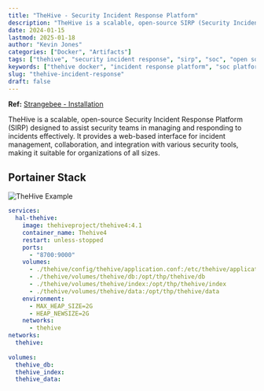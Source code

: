 ```yaml
---
title: "TheHive - Security Incident Response Platform"
description: "TheHive is a scalable, open-source SIRP (Security Incident Response Platform) for SOC teams. Manage security incidents, collaborate on investigations, and integrate with MISP and Cortex."
date: 2024-01-15
lastmod: 2025-01-18
author: "Kevin Jones"
categories: ["Docker", "Artifacts"]
tags: ["thehive", "security incident response", "sirp", "soc", "open source", "web app", "cybersecurity", "incident management", "collaboration", "threat intelligence", "misp", "cortex", "forensics"]
keywords: ["thehive docker", "incident response platform", "soc platform", "security orchestration", "thehive sirp"]
slug: "thehive-incident-response"
draft: false
---
```


**Ref:** [Strangebee - Installation](https://docs.strangebee.com/cortex/installation-and-configuration/step-by-step-guide/#java-virtual-machine)

TheHive is a scalable, open-source Security Incident Response Platform (SIRP) designed to assist security teams in managing and responding to incidents effectively. It provides a web-based interface for incident management, collaboration, and integration with various security tools, making it suitable for organizations of all sizes.

## Portainer Stack

![TheHive Example](../images/thehive_example.png)

```yaml
services:
  hal-thehive:
    image: thehiveproject/thehive4:4.1
    container_name: Thehive4
    restart: unless-stopped
    ports:
      - "8700:9000"
    volumes:
      - ./thehive/config/thehive/application.conf:/etc/thehive/application.conf
      - ./thehive/volumes/thehive/db:/opt/thp/thehive/db
      - ./thehive/volumes/thehive/index:/opt/thp/thehive/index
      - ./thehive/volumes/thehive/data:/opt/thp/thehive/data
    environment:
      - MAX_HEAP_SIZE=2G
      - HEAP_NEWSIZE=2G
    networks:
      - thehive
networks:
  thehive: 
  
volumes:
  thehive_db:
  thehive_index:
  thehive_data:
```